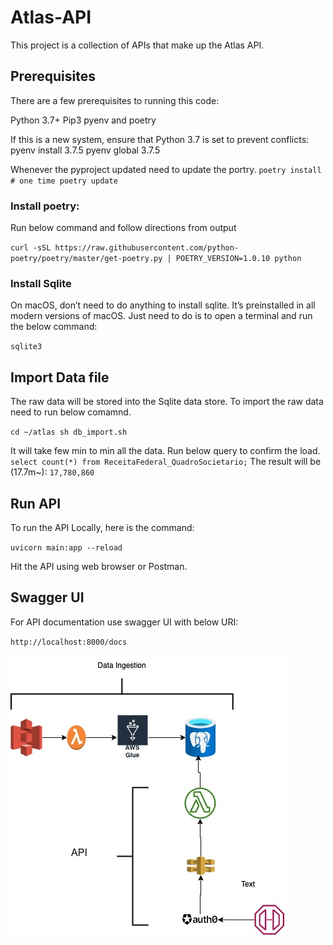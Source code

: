 # Atlas-API

This project is a collection of APIs that make up the Atlas API.

## Prerequisites
There are a few prerequisites to running this code:

Python 3.7+
Pip3
pyenv and poetry

If this is a new system, ensure that Python 3.7 is set to prevent conflicts:
pyenv install 3.7.5
pyenv global 3.7.5

Whenever the pyproject updated need to update the portry.
`
poetry install  # one time
poetry update
`

### Install poetry:
Run below command and follow directions from output

`curl -sSL https://raw.githubusercontent.com/python-poetry/poetry/master/get-poetry.py | POETRY_VERSION=1.0.10 python` 

### Install Sqlite

On macOS, don’t need to do anything to install sqlite. It’s preinstalled in all modern versions of macOS.
Just need to do is to open a terminal and run the below command:

`sqlite3`


## Import Data file

The raw data will be stored into the Sqlite data store. To import the raw data need to run below comamnd.

`cd ~/atlas
sh db_import.sh`

It will take few min to min all the data. Run below query to confirm the load.
`select count(*) from ReceitaFederal_QuadroSocietario;`
The result will be (17.7m~):
`17,780,860`

## Run API

To run the API Locally, here is the command:

`uvicorn main:app --reload`

Hit the API using web browser or Postman.

## Swagger UI
For API documentation use swagger UI with below URI:

`http://localhost:8000/docs`


![The cloud Architecture of the API](/docs/cloud.jpg "Text to show on mouseover")